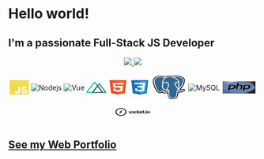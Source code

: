 
# Hello world!

## I'm a passionate Full-Stack JS Developer

<div align="center">
  <a href="https://github.com/igortrinidad">
    <img height="180em" src="https://github-readme-stats.vercel.app/api?username=igortrinidad&show_icons=true&theme=onedark&include_all_commits=true&count_private=true" />
    <img height="180em" src="https://github-readme-stats.vercel.app/api/top-langs/?username=igortrinidad&layout=compact&langs_count=7&theme=merko" />
  </a>
  <div style="display: inline_block" align="center"><br>
    <img align="center" alt="Js" height="30" width="40" src="https://raw.githubusercontent.com/devicons/devicon/master/icons/javascript/javascript-plain.svg">
    <img align="center" alt="Nodejs" height="50" width="70" src="https://cdn.jsdelivr.net/gh/devicons/devicon/icons/nodejs/nodejs-original-wordmark.svg">
    <img align="center" alt="Vue"  height="30" width="40" src="https://cdn.jsdelivr.net/gh/devicons/devicon/icons/vuejs/vuejs-original.svg" />
    <img align="center" alt="Nuxt"  height="30" width="40" src="https://github.com/devicons/devicon/blob/master/icons/nuxtjs/nuxtjs-original.svg" />
    <img align="center" alt="HTML" height="30" width="40" src="https://raw.githubusercontent.com/devicons/devicon/master/icons/html5/html5-original.svg">
    <img align="center" alt="CSS" height="30" width="40" src="https://raw.githubusercontent.com/devicons/devicon/master/icons/css3/css3-original.svg">
    <img align="center" alt="Postgres" height="50" width="70" src="https://github.com/devicons/devicon/blob/master/icons/postgresql/postgresql-original.svg">
    <img align="center" alt="MySQL" height="50" width="70" src="https://cdn.jsdelivr.net/gh/devicons/devicon/icons/mysql/mysql-original-wordmark.svg">
    <img align="center" alt="PHP" height="50" width="70" src="https://github.com/devicons/devicon/blob/master/icons/php/php-original.svg">
    <img align="center" alt="WebSockets" height="50" width="70" src="https://github.com/devicons/devicon/blob/master/icons/socketio/socketio-original-wordmark.svg">
  </div>
</div>

## [See my Web Portfolio](https://igortrindade.dev)
